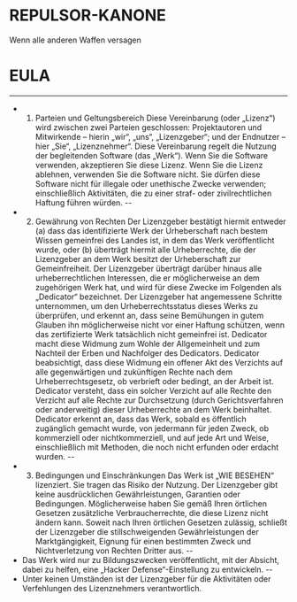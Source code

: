 # REPULSOR-KANONE
 Wenn alle anderen Waffen versagen
# EULA
-------
- 1. Parteien und Geltungsbereich
Diese Vereinbarung (oder „Lizenz“) wird zwischen zwei Parteien geschlossen: Projektautoren und Mitwirkende – hierin „wir“, „uns“, „Lizenzgeber“; und der Endnutzer – hier „Sie“, „Lizenznehmer“.
Diese Vereinbarung regelt die Nutzung der begleitenden Software (das „Werk“). Wenn Sie die Software verwenden, akzeptieren Sie diese Lizenz. Wenn Sie die Lizenz ablehnen, verwenden Sie die Software nicht.
Sie dürfen diese Software nicht für illegale oder unethische Zwecke verwenden; einschließlich Aktivitäten, die zu einer straf- oder zivilrechtlichen Haftung führen würden.
--
- 2. Gewährung von Rechten
Der Lizenzgeber bestätigt hiermit entweder (a) dass das identifizierte Werk der Urheberschaft nach bestem Wissen gemeinfrei des Landes ist, in dem das Werk veröffentlicht wurde, oder (b) überträgt hiermit alle Urheberrechte, die der Lizenzgeber an dem Werk besitzt der Urheberschaft zur Gemeinfreiheit. Der Lizenzgeber überträgt darüber hinaus alle urheberrechtlichen Interessen, die er möglicherweise an dem zugehörigen Werk hat, und wird für diese Zwecke im Folgenden als „Dedicator“ bezeichnet.
Der Lizenzgeber hat angemessene Schritte unternommen, um den Urheberrechtsstatus dieses Werks zu überprüfen, und erkennt an, dass seine Bemühungen in gutem Glauben ihn möglicherweise nicht vor einer Haftung schützen, wenn das zertifizierte Werk tatsächlich nicht gemeinfrei ist.
Dedicator macht diese Widmung zum Wohle der Allgemeinheit und zum Nachteil der Erben und Nachfolger des Dedicators. Dedicator beabsichtigt, dass diese Widmung ein offener Akt des Verzichts auf alle gegenwärtigen und zukünftigen Rechte nach dem Urheberrechtsgesetz, ob verbrieft oder bedingt, an der Arbeit ist. Dedicator versteht, dass ein solcher Verzicht auf alle Rechte den Verzicht auf alle Rechte zur Durchsetzung (durch Gerichtsverfahren oder anderweitig) dieser Urheberrechte an dem Werk beinhaltet.
Dedicator erkennt an, dass das Werk, sobald es öffentlich zugänglich gemacht wurde, von jedermann für jeden Zweck, ob kommerziell oder nichtkommerziell, und auf jede Art und Weise, einschließlich mit Methoden, die noch nicht erfunden oder erdacht wurden.
--
- 3. Bedingungen und Einschränkungen
Das Werk ist „WIE BESEHEN“ lizenziert. Sie tragen das Risiko der Nutzung. Der Lizenzgeber gibt keine ausdrücklichen Gewährleistungen, Garantien oder Bedingungen. Möglicherweise haben Sie gemäß Ihren örtlichen Gesetzen zusätzliche Verbraucherrechte, die diese Lizenz nicht ändern kann. Soweit nach Ihren örtlichen Gesetzen zulässig, schließt der Lizenzgeber die stillschweigenden Gewährleistungen der Marktgängigkeit, Eignung für einen bestimmten Zweck und Nichtverletzung von Rechten Dritter aus.
--
- Das Werk wird nur zu Bildungszwecken veröffentlicht, mit der Absicht, dabei zu helfen, eine „Hacker Defense“-Einstellung zu entwickeln.
--
- Unter keinen Umständen ist der Lizenzgeber für die Aktivitäten oder Verfehlungen des Lizenznehmers verantwortlich.
